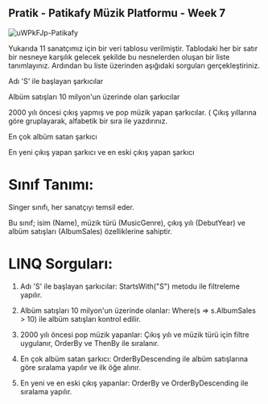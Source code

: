 ## Pratik - Patikafy Müzik Platformu - Week 7 


![uWPkFJp-Patikafy](https://github.com/user-attachments/assets/4ad2233a-9a15-40c5-bc45-4081ef2487fa)

Yukarıda 11 sanatçımız için bir veri tablosu verilmiştir. Tablodaki her bir satır bir nesneye karşılık gelecek şekilde bu nesnelerden oluşan bir liste tanımlayınız. Ardından bu liste üzerinden aşığıdaki sorguları gerçekleştiriniz.

Adı 'S' ile başlayan şarkıcılar

Albüm satışları 10 milyon'un üzerinde olan şarkıcılar

2000 yılı öncesi çıkış yapmış ve pop müzik yapan şarkıcılar. ( Çıkış yıllarına göre gruplayarak, alfabetik bir sıra ile yazdırınız.

En çok albüm satan şarkıcı

En yeni çıkış yapan şarkıcı ve en eski çıkış yapan şarkıcı



# Sınıf Tanımı:

Singer sınıfı, her sanatçıyı temsil eder. 

Bu sınıf; isim (Name), müzik türü (MusicGenre), çıkış yılı (DebutYear) ve albüm satışları (AlbumSales) özelliklerine sahiptir.

# LINQ Sorguları:

1. Adı 'S' ile başlayan şarkıcılar: StartsWith("S") metodu ile filtreleme yapılır.

2. Albüm satışları 10 milyon'un üzerinde olanlar: Where(s => s.AlbumSales > 10) ile albüm satışları kontrol edilir.
    
3. 2000 yılı öncesi pop müzik yapanlar: Çıkış yılı ve müzik türü için filtre uygulanır, OrderBy ve ThenBy ile sıralanır.
 
4. En çok albüm satan şarkıcı: OrderByDescending ile albüm satışlarına göre sıralama yapılır ve ilk öğe alınır.
   
5. En yeni ve en eski çıkış yapanlar: OrderBy ve OrderByDescending ile sıralama yapılır.
   
